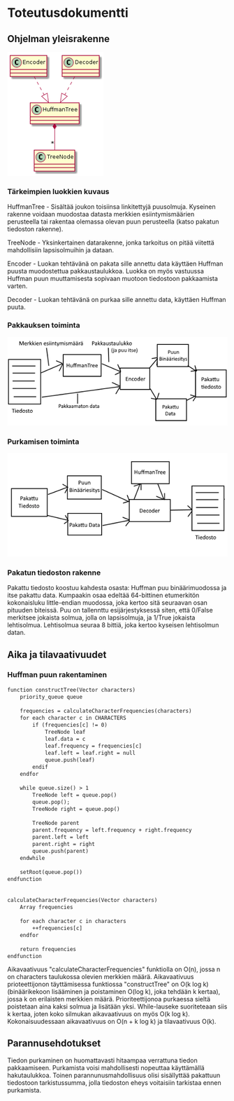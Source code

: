 # Toteutusdokumentti

## Ohjelman yleisrakenne

![Luokkakaavio](kuvat/luokkakaavio.png)

### Tärkeimpien luokkien kuvaus

HuffmanTree - Sisältää joukon toisiinsa linkitettyjä puusolmuja. Kyseinen rakenne voidaan muodostaa datasta merkkien esiintymismäärien perusteella tai rakentaa olemassa olevan puun perusteella (katso pakatun tiedoston rakenne).

TreeNode - Yksinkertainen datarakenne, jonka tarkoitus on pitää viitettä mahdollisiin lapsisolmuihin ja dataan.

Encoder - Luokan tehtävänä on pakata sille annettu data käyttäen Huffman puusta muodostettua pakkaustaulukkoa. Luokka on myös vastuussa Huffman puun muuttamisesta sopivaan muotoon tiedostoon pakkaamista varten.

Decoder - Luokan tehtävänä on purkaa sille annettu data, käyttäen Huffman puuta.

### Pakkauksen toiminta

![pakkaus](kuvat/Pakkaus.png)

### Purkamisen toiminta

![pukaminen](kuvat/Purkaminen.png)

### Pakatun tiedoston rakenne

Pakattu tiedosto koostuu kahdesta osasta: Huffman puu binäärimuodossa ja itse pakattu data. Kumpaakin osaa edeltää 64-bittinen etumerkitön kokonaisluku little-endian muodossa, joka kertoo sitä seuraavan osan pituuden biteissä. Puu on tallennttu esijärjestyksessä siten, että 0/False merkitsee jokaista solmua, jolla on lapsisolmuja, ja 1/True jokaista lehtisolmua. Lehtisolmua seuraa 8 bittiä, joka kertoo kyseisen lehtisolmun datan.

## Aika ja tilavaativuudet

### Huffman puun rakentaminen

```
function constructTree(Vector characters)
    priority_queue queue

    frequencies = calculateCharacterFrequencies(characters)
    for each character c in CHARACTERS
        if (frequencies[c] != 0)
            TreeNode leaf
            leaf.data = c
            leaf.frequency = frequencies[c]
            leaf.left = leaf.right = null
            queue.push(leaf)
        endif
    endfor

    while queue.size() > 1
        TreeNode left = queue.pop()
        queue.pop();
        TreeNode right = queue.pop()

        TreeNode parent
        parent.frequency = left.frequency + right.frequency
        parent.left = left
        parent.right = right
        queue.push(parent)
    endwhile

    setRoot(queue.pop())
endfunction


calculateCharacterFrequencies(Vector characters)
    Array frequencies

    for each character c in characters
        ++frequencies[c]
    endfor

    return frequencies
endfunction
```
Aikavaativuus "calculateCharacterFrequencies" funktiolla on O(n), jossa n on characters taulukossa olevien merkkien määrä. Aikavaativuus prioteettijonon täyttämisessa funktiossa "constructTree" on O(k log k) (binäärikekoon lisääminen ja poistaminen O(log k), joka tehdään k kertaa), jossa k on erilaisten merkkien määrä. Prioriteettijonoa purkaessa sieltä poistetaan aina kaksi solmua ja lisätään yksi. While-lauseke suoriteteaan siis k kertaa, joten koko silmukan aikavaativuus on myös O(k log k). Kokonaisuudessaan aikavaativuus on O(n + k log k) ja tilavaativuus O(k).

## Parannusehdotukset

Tiedon purkaminen on huomattavasti hitaampaa verrattuna tiedon pakkaamiseen. Purkamista voisi mahdollisesti nopeuttaa käyttämällä hakutaulukkoa. Toinen parannunusmahdollisuus olisi sisällyttää pakattuun tiedostoon tarkistussumma, jolla tiedoston eheys voitaisiin tarkistaa ennen purkamista.

